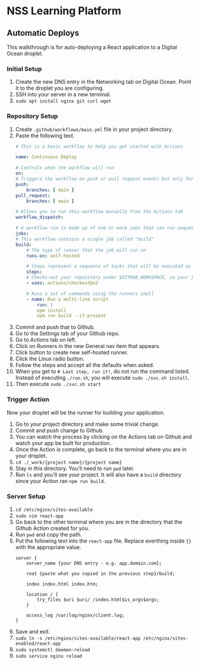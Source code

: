 # NSS Learning Platform

## Automatic Deploys

This walkthrough is for auto-deploying a React application to a Digital Ocean droplet.

### Initial Setup

1. Create the new DNS entry in the Networking tab on Digital Ocean. Point it to the droplet you are configuring.
1. SSH into your server in a new terminal.
1. `sudo apt install nginx git curl wget`

### Repository Setup

1. Create `.github/workflows/main.yml` file in your project directory.
1. Paste the following text.
    ```yml
    # This is a basic workflow to help you get started with Actions

    name: Continuous Deploy

    # Controls when the workflow will run
    on:
    # Triggers the workflow on push or pull request events but only for the main branch
    push:
        branches: [ main ]
    pull_request:
        branches: [ main ]

    # Allows you to run this workflow manually from the Actions tab
    workflow_dispatch:

    # A workflow run is made up of one or more jobs that can run sequentially or in parallel
    jobs:
    # This workflow contains a single job called "build"
    build:
        # The type of runner that the job will run on
        runs-on: self-hosted

        # Steps represent a sequence of tasks that will be executed as part of the job
        steps:
        # Checks-out your repository under $GITHUB_WORKSPACE, so your job can access it
        - uses: actions/checkout@v2

        # Runs a set of commands using the runners shell
        - name: Run a multi-line script
            run: |
            npm install
            npm run build --if-present
    ```
1. Commit and push that to Github.
1. Go to the Settings tab of your Github repo.
1. Go to Actions tab on left.
1. Click on Runners in the new General nav item that appears.
1. Click button to create new self-hosted runner.
1. Click the Linux radio button.
1. Follow the steps and accept all the defaults when asked.
1. When you get to `# Last step, run it!`, do not run the command listed. Instead of executing `./run.sh`, you will execute `sudo ./svc.sh install`.
1. Then execute `sudo ./svc.sh start`

### Trigger Action

Now your droplet will be the runner for building your application.

1. Go to your project directory and make some trivial change.
1. Commit and push change to Github.
1. You can watch the process by clicking on the Actions tab on Github and watch your app be built for production.
1. Once the Action is complete, go back to the terminal where you are in your droplet.
1. `cd ./_work/{project name}/{project name}`
1. Stay in this directory. You'll need to run `pwd` later.
1. Run `ls` and you'll see your project. It will also have a `build` directory since your Action ran `npm run build`.

### Server Setup

1. `cd /etc/nginx/sites-available`
1. `sudo vim react-app`
1. Go back to the other terminal where you are in the directory that the Github Action created for you.
1. Run `pwd` and copy the path.
1. Put the following text into the `react-app` file. Replace everthing inside `{}` with the appropriate value.
    ```
    server {
        server_name {your DNS entry - e.g. app.domain.com};

        root {paste what you copied in the previous step}/build;

        index index.html index.htm;

        location / {
            try_files $uri $uri/ /index.html$is_args$args;
        }

        access_log /var/log/nginx/client.log;
    }
    ```
1. Save and exit.
1. `sudo ln -s /etc/nginx/sites-available/react-app /etc/nginx/sites-enabled/react-app`
1. `sudo systemctl daemon-reload`
1. `sudo service nginx reload`
